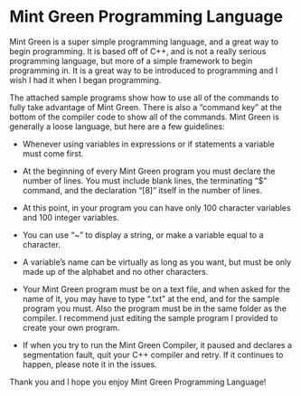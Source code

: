 # Mint Green Programming Language

Mint Green is a super simple programming language, and a great way to begin programming. It is based off of C++, and is not a really serious programming language, but more of a simple framework to begin programming in. It is a great way to be introduced to programming and I wish I had it when I began programming.

The attached sample programs show how to use all of the commands to fully take advantage of Mint Green. There is also a “command key” at the bottom of the compiler code to show all of the commands. Mint Green is generally a loose language, but here are a few guidelines:

* Whenever using variables in expressions or if statements a variable must come first. 

* At the beginning of every Mint Green program you must declare the number of lines. 
You must include blank lines, the terminating “$” command, and the declaration “[8]” itself in the number of lines.

* At this point, in your program you can have only 100 character variables and 100 integer variables.

* You can use “~” to display a string, or make a variable equal to a character.

* A variable’s name can be virtually as long as you want, but must be only made up of the alphabet and no other characters.

* Your Mint Green program must be on a text file, and when asked for the name of it, you may have to type “.txt” at the end, and for the sample program you must. Also the program must be in the same folder as the compiler. I recommend just editing the sample program I provided to create your own program.

* If when you try to run the Mint Green Compiler, it paused and declares a segmentation fault, quit your C++ compiler and retry. If it continues to happen, please note it in the issues.

Thank you and I hope you enjoy Mint Green Programming Language!